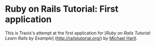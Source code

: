 # Ruby on Rails Tutorial: First application

This is Travis's attempt at the first application for
[*Ruby on Rails Tutorial: Learn Rails by Example*] (http://railstutorial.org/)
by [Michael Hartl](http://michaelhartl.com).
